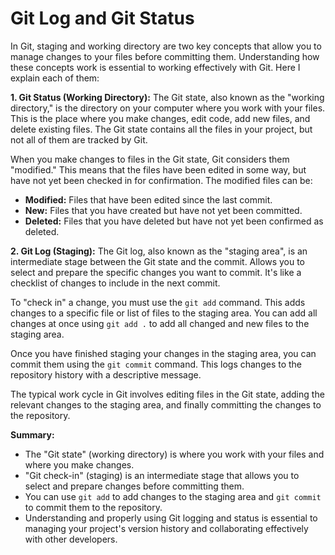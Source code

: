 # Git Log and Git Status

In Git, staging and working directory are two key concepts that allow you to manage changes to your files before committing them. Understanding how these concepts work is essential to working effectively with Git. Here I explain each of them:

**1. Git Status (Working Directory):**
The Git state, also known as the "working directory," is the directory on your computer where you work with your files. This is the place where you make changes, edit code, add new files, and delete existing files. The Git state contains all the files in your project, but not all of them are tracked by Git.

When you make changes to files in the Git state, Git considers them "modified." This means that the files have been edited in some way, but have not yet been checked in for confirmation. The modified files can be:

- **Modified:** Files that have been edited since the last commit.
- **New:** Files that you have created but have not yet been committed.
- **Deleted:** Files that you have deleted but have not yet been confirmed as deleted.

**2. Git Log (Staging):**
The Git log, also known as the "staging area", is an intermediate stage between the Git state and the commit. Allows you to select and prepare the specific changes you want to commit. It's like a checklist of changes to include in the next commit.

To "check in" a change, you must use the `git add` command. This adds changes to a specific file or list of files to the staging area. You can add all changes at once using `git add .` to add all changed and new files to the staging area.

Once you have finished staging your changes in the staging area, you can commit them using the `git commit` command. This logs changes to the repository history with a descriptive message.

The typical work cycle in Git involves editing files in the Git state, adding the relevant changes to the staging area, and finally committing the changes to the repository.

**Summary:**
- The "Git state" (working directory) is where you work with your files and where you make changes.
- "Git check-in" (staging) is an intermediate stage that allows you to select and prepare changes before committing them.
- You can use `git add` to add changes to the staging area and `git commit` to commit them to the repository.
- Understanding and properly using Git logging and status is essential to managing your project's version history and collaborating effectively with other developers.